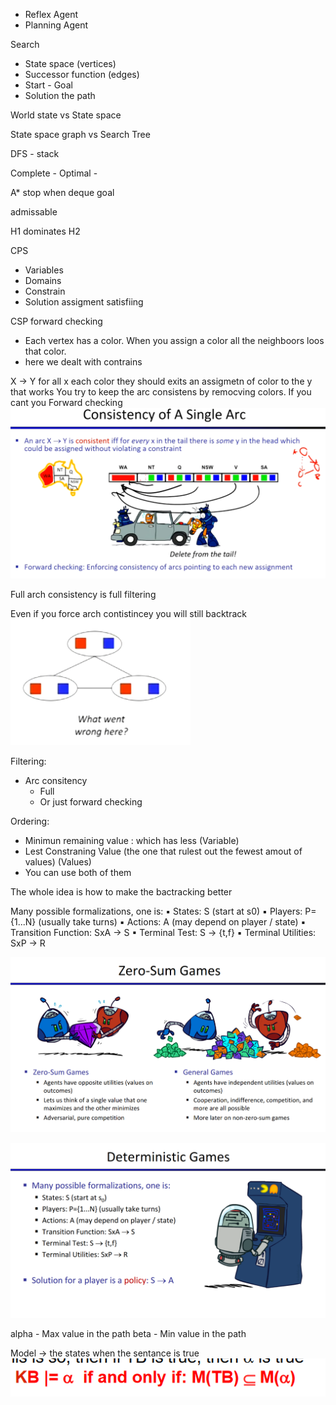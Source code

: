 - Reflex Agent
- Planning Agent 

Search 
- State space (vertices)
- Successor function (edges)
- Start - Goal
- Solution the path

World state vs State space

State space graph vs Search Tree

DFS - stack

Complete - 
Optimal - 

A* stop when deque goal

admissable 

H1 dominates H2

CPS
- Variables
- Domains
- Constrain
- Solution assigment satisfiing

CSP forward checking 
- Each vertex has a color. When you assign a color all the neighboors loos that color.
- here we dealt with contrains 

X -> Y  for all x each color they should exits an assigmetn of color to the y that works
You try to keep the arc consistens by remocving colors. If you cant you 
Forward checking
![](../Images/Pasted%20image%2020241121221314.png)

Full arch consistency is full filtering

Even if you force arch contistincey you will still backtrack
![](../Images/Pasted%20image%2020241121222010.png)


Filtering:
- Arc consitency
	- Full
	- Or just forward checking

Ordering:
 - Minimun remaining value : which has less (Variable)
 - Lest Constraning Value (the one that rulest out the fewest amout of values) (Values)
 - You can use both of them


The whole idea is how to make the bactracking better

Many possible formalizations, one is:
▪ States: S (start at s0)
▪ Players: P={1...N} (usually take turns)
▪ Actions: A (may depend on player / state)
▪ Transition Function: SxA → S
▪ Terminal Test: S → {t,f}
▪ Terminal Utilities: SxP → R

![](../Images/Pasted%20image%2020241121230425.png)

![](../Images/Pasted%20image%2020241121230432.png)

alpha - Max value in the path
beta - Min value in the path


Model -> the states when the sentance is true
	![](../Images/Pasted%20image%2020241121231819.png)